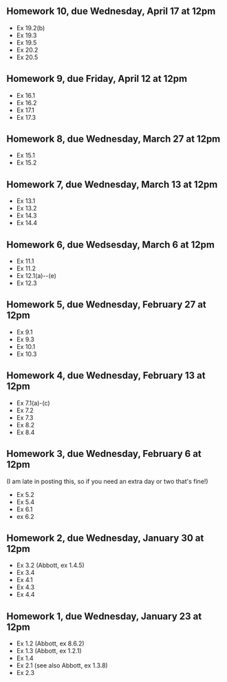 ## Homework 10, due Wednesday, April 17 at 12pm

* Ex 19.2(b)
* Ex 19.3
* Ex 19.5
* Ex 20.2
* Ex 20.5

## Homework 9, due Friday, April 12 at 12pm

* Ex 16.1
* Ex 16.2
* Ex 17.1
* Ex 17.3

## Homework 8, due Wednesday, March 27 at 12pm

* Ex 15.1
* Ex 15.2

## Homework 7, due Wednesday, March 13 at 12pm

* Ex 13.1
* Ex 13.2
* Ex 14.3
* Ex 14.4

## Homework 6, due Wedsesday, March 6 at 12pm

* Ex 11.1
* Ex 11.2
* Ex 12.1(a)--(e)
* Ex 12.3

## Homework 5, due Wednesday, February 27 at 12pm

* Ex 9.1
* Ex 9.3
* Ex 10.1
* Ex 10.3

## Homework 4, due Wednesday, February 13 at 12pm

* Ex 7.1(a)-(c)
* Ex 7.2
* Ex 7.3
* Ex 8.2
* Ex 8.4

## Homework 3, due Wednesday, February 6 at 12pm
(I am late in posting this, so if you need an extra day or two that's fine!)

* Ex 5.2
* Ex 5.4
* Ex 6.1
* ex 6.2

## Homework 2, due Wednesday, January 30 at 12pm

* Ex 3.2 (Abbott, ex 1.4.5)
* Ex 3.4
* Ex 4.1
* Ex 4.3
* Ex 4.4

## Homework 1, due Wednesday, January 23 at 12pm

* Ex 1.2 (Abbott, ex 8.6.2)
* Ex 1.3 (Abbott, ex 1.2.1)
* Ex 1.4
* Ex 2.1 (see also Abbott, ex 1.3.8)
* Ex 2.3
